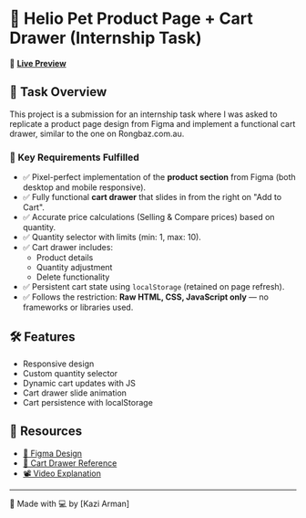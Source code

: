 # 🐾 Helio Pet Product Page + Cart Drawer (Internship Task)

🔗 **[Live Preview](https://kaziarman23.github.io/helio-pet-product-page-task)**

## 📌 Task Overview

This project is a submission for an internship task where I was asked to replicate a product page design from Figma and implement a functional cart drawer, similar to the one on Rongbaz.com.au.

### 🎯 Key Requirements Fulfilled

- ✅ Pixel-perfect implementation of the **product section** from Figma (both desktop and mobile responsive).
- ✅ Fully functional **cart drawer** that slides in from the right on "Add to Cart".
- ✅ Accurate price calculations (Selling & Compare prices) based on quantity.
- ✅ Quantity selector with limits (min: 1, max: 10).
- ✅ Cart drawer includes:
  - Product details
  - Quantity adjustment
  - Delete functionality
- ✅ Persistent cart state using `localStorage` (retained on page refresh).
- ✅ Follows the restriction: **Raw HTML, CSS, JavaScript only** — no frameworks or libraries used.

## 🛠 Features

- Responsive design
- Custom quantity selector
- Dynamic cart updates with JS
- Cart drawer slide animation
- Cart persistence with localStorage

## 📎 Resources

- [🎨 Figma Design](https://www.figma.com/design/OZYjE1Di8qL2wZ5AliRqg5/Internship-Task?node-id=0-1&t=D7sp6coMeBRhw8X4-1)
- [🛒 Cart Drawer Reference](https://www.rongbaz.com.au/products/khepsi?variant=48052666630390)
- [📽️ Video Explanation](https://abed.neetorecord.com/watch/adbe2c56d9bcf5b821e7)

---

🔧 Made with 💻 by [Kazi Arman]
